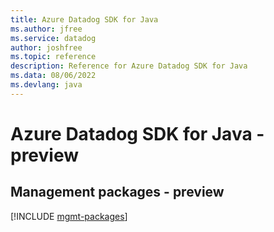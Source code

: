 ```yaml
---
title: Azure Datadog SDK for Java
ms.author: jfree
ms.service: datadog
author: joshfree
ms.topic: reference
description: Reference for Azure Datadog SDK for Java
ms.data: 08/06/2022
ms.devlang: java
---
```

# Azure Datadog SDK for Java - preview

## Management packages - preview
[!INCLUDE [mgmt-packages](datadog-mgmt-index.md)]